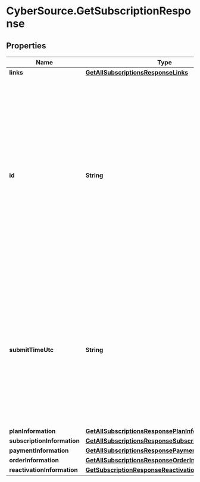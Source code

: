 # CyberSource.GetSubscriptionResponse

## Properties
Name | Type | Description | Notes
------------ | ------------- | ------------- | -------------
**links** | [**GetAllSubscriptionsResponseLinks**](GetAllSubscriptionsResponseLinks.md) |  | [optional] 
**id** | **String** | An unique identification number generated by Cybersource to identify the submitted request. Returned by all services. It is also appended to the endpoint of the resource. On incremental authorizations, this value with be the same as the identification number returned in the original authorization response.  | [optional] 
**submitTimeUtc** | **String** | Time of request in UTC. Format: `YYYY-MM-DDThh:mm:ssZ` **Example** `2016-08-11T22:47:57Z` equals August 11, 2016, at 22:47:57 (10:47:57 p.m.). The `T` separates the date and the time. The `Z` indicates UTC.  Returned by Cybersource for all services.  | [optional] 
**planInformation** | [**GetAllSubscriptionsResponsePlanInformation**](GetAllSubscriptionsResponsePlanInformation.md) |  | [optional] 
**subscriptionInformation** | [**GetAllSubscriptionsResponseSubscriptionInformation**](GetAllSubscriptionsResponseSubscriptionInformation.md) |  | [optional] 
**paymentInformation** | [**GetAllSubscriptionsResponsePaymentInformation**](GetAllSubscriptionsResponsePaymentInformation.md) |  | [optional] 
**orderInformation** | [**GetAllSubscriptionsResponseOrderInformation**](GetAllSubscriptionsResponseOrderInformation.md) |  | [optional] 
**reactivationInformation** | [**GetSubscriptionResponseReactivationInformation**](GetSubscriptionResponseReactivationInformation.md) |  | [optional] 


